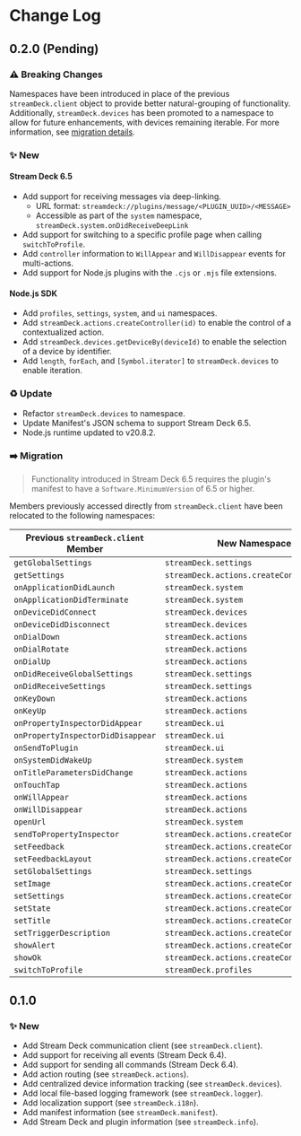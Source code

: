 <!--

## {version}

⚠️ Breaking change
✨ Add
🐞 Fix
♻️ Refactor / Enhance / Update

-->

# Change Log

## 0.2.0 (Pending)

### ⚠️ Breaking Changes

Namespaces have been introduced in place of the previous `streamDeck.client` object to provide better natural-grouping of functionality. Additionally, `streamDeck.devices` has been promoted to a namespace to allow for future enhancements, with devices remaining iterable. For more information, see [migration details](#0-2-0_migration).

### ✨ New

#### Stream Deck 6.5

-   Add support for receiving messages via deep-linking.
    -   URL format: `streamdeck://plugins/message/<PLUGIN_UUID>/<MESSAGE>`
    -   Accessible as part of the `system` namespace, `streamDeck.system.onDidReceiveDeepLink`
-   Add support for switching to a specific profile page when calling `switchToProfile`.
-   Add `controller` information to `WillAppear` and `WillDisappear` events for multi-actions.
-   Add support for Node.js plugins with the `.cjs` or `.mjs` file extensions.

#### Node.js SDK

-   Add `profiles`, `settings`, `system`, and `ui` namespaces.
-   Add `streamDeck.actions.createController(id)` to enable the control of a contextualized action.
-   Add `streamDeck.devices.getDeviceBy(deviceId)` to enable the selection of a device by identifier.
-   Add `length`, `forEach`, and `[Symbol.iterator]` to `streamDeck.devices` to enable iteration.

### ♻️ Update

-   Refactor `streamDeck.devices` to namespace.
-   Update Manifest's JSON schema to support Stream Deck 6.5.
-   Node.js runtime updated to v20.8.2.

<h3 id="0-2-0_migration">
	➡️ Migration
</h3>

> Functionality introduced in Stream Deck 6.5 requires the plugin's manifest to have a `Software.MinimumVersion` of 6.5 or higher.

Members previously accessed directly from `streamDeck.client` have been relocated to the following namespaces:

| Previous `streamDeck.client` Member | New Namespace                             |
| ----------------------------------- | ----------------------------------------- |
| `getGlobalSettings`                 | `streamDeck.settings`                     |
| `getSettings`                       | `streamDeck.actions.createController(id)` |
| `onApplicationDidLaunch`            | `streamDeck.system`                       |
| `onApplicationDidTerminate`         | `streamDeck.system`                       |
| `onDeviceDidConnect`                | `streamDeck.devices`                      |
| `onDeviceDidDisconnect`             | `streamDeck.devices`                      |
| `onDialDown`                        | `streamDeck.actions`                      |
| `onDialRotate`                      | `streamDeck.actions`                      |
| `onDialUp`                          | `streamDeck.actions`                      |
| `onDidReceiveGlobalSettings`        | `streamDeck.settings`                     |
| `onDidReceiveSettings`              | `streamDeck.settings`                     |
| `onKeyDown`                         | `streamDeck.actions`                      |
| `onKeyUp`                           | `streamDeck.actions`                      |
| `onPropertyInspectorDidAppear`      | `streamDeck.ui`                           |
| `onPropertyInspectorDidDisappear`   | `streamDeck.ui`                           |
| `onSendToPlugin`                    | `streamDeck.ui`                           |
| `onSystemDidWakeUp`                 | `streamDeck.system`                       |
| `onTitleParametersDidChange`        | `streamDeck.actions`                      |
| `onTouchTap`                        | `streamDeck.actions`                      |
| `onWillAppear`                      | `streamDeck.actions`                      |
| `onWillDisappear`                   | `streamDeck.actions`                      |
| `openUrl`                           | `streamDeck.system`                       |
| `sendToPropertyInspector`           | `streamDeck.actions.createController(id)` |
| `setFeedback`                       | `streamDeck.actions.createController(id)` |
| `setFeedbackLayout`                 | `streamDeck.actions.createController(id)` |
| `setGlobalSettings`                 | `streamDeck.settings`                     |
| `setImage`                          | `streamDeck.actions.createController(id)` |
| `setSettings`                       | `streamDeck.actions.createController(id)` |
| `setState`                          | `streamDeck.actions.createController(id)` |
| `setTitle`                          | `streamDeck.actions.createController(id)` |
| `setTriggerDescription`             | `streamDeck.actions.createController(id)` |
| `showAlert`                         | `streamDeck.actions.createController(id)` |
| `showOk`                            | `streamDeck.actions.createController(id)` |
| `switchToProfile`                   | `streamDeck.profiles`                     |

## 0.1.0

### ✨ New

-   Add Stream Deck communication client (see `streamDeck.client`).
-   Add support for receiving all events (Stream Deck 6.4).
-   Add support for sending all commands (Stream Deck 6.4).
-   Add action routing (see `streamDeck.actions`).
-   Add centralized device information tracking (see `streamDeck.devices`).
-   Add local file-based logging framework (see `streamDeck.logger`).
-   Add localization support (see `streamDeck.i18n`).
-   Add manifest information (see `streamDeck.manifest`).
-   Add Stream Deck and plugin information (see `streamDeck.info`).
